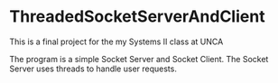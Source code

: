 # ThreadedSocketServerAndClient
This is a final project for the my Systems II class at UNCA

The program is a simple Socket Server and Socket Client. The Socket Server uses threads to handle user requests.
